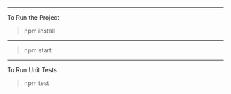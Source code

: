 ***********************************************************************************************
To Run the Project

> npm install

***********************************************************************************************

> npm start

***********************************************************************************************
To Run Unit Tests

> npm test

